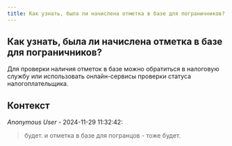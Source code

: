 ```yaml
---
title: Как узнать, была ли начислена отметка в базе для пограничников?
---
```


## Как узнать, была ли начислена отметка в базе для пограничников?

Для проверки наличия отметок в базе можно обратиться в налоговую службу или использовать онлайн-сервисы проверки статуса налогоплательщика.

## Контекст

_Anonymous User_ - 2024-11-29 11:32:42:

> будет. и отметка в базе для погранцов - тоже будет.
